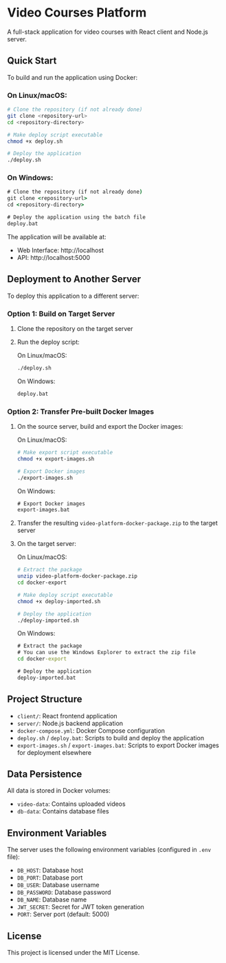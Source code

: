# Video Courses Platform

A full-stack application for video courses with React client and Node.js server.

## Quick Start

To build and run the application using Docker:

### On Linux/macOS:

```bash
# Clone the repository (if not already done)
git clone <repository-url>
cd <repository-directory>

# Make deploy script executable
chmod +x deploy.sh

# Deploy the application
./deploy.sh
```

### On Windows:

```cmd
# Clone the repository (if not already done)
git clone <repository-url>
cd <repository-directory>

# Deploy the application using the batch file
deploy.bat
```

The application will be available at:
- Web Interface: http://localhost
- API: http://localhost:5000

## Deployment to Another Server

To deploy this application to a different server:

### Option 1: Build on Target Server

1. Clone the repository on the target server
2. Run the deploy script:
   
   On Linux/macOS:
   ```bash
   ./deploy.sh
   ```
   
   On Windows:
   ```cmd
   deploy.bat
   ```

### Option 2: Transfer Pre-built Docker Images

1. On the source server, build and export the Docker images:
   
   On Linux/macOS:
   ```bash
   # Make export script executable
   chmod +x export-images.sh
   
   # Export Docker images
   ./export-images.sh
   ```
   
   On Windows:
   ```cmd
   # Export Docker images
   export-images.bat
   ```

2. Transfer the resulting `video-platform-docker-package.zip` to the target server

3. On the target server:
   
   On Linux/macOS:
   ```bash
   # Extract the package
   unzip video-platform-docker-package.zip
   cd docker-export
   
   # Make deploy script executable
   chmod +x deploy-imported.sh
   
   # Deploy the application
   ./deploy-imported.sh
   ```
   
   On Windows:
   ```cmd
   # Extract the package
   # You can use the Windows Explorer to extract the zip file
   cd docker-export
   
   # Deploy the application
   deploy-imported.bat
   ```

## Project Structure

- `client/`: React frontend application
- `server/`: Node.js backend application
- `docker-compose.yml`: Docker Compose configuration
- `deploy.sh` / `deploy.bat`: Scripts to build and deploy the application
- `export-images.sh` / `export-images.bat`: Scripts to export Docker images for deployment elsewhere

## Data Persistence

All data is stored in Docker volumes:
- `video-data`: Contains uploaded videos
- `db-data`: Contains database files

## Environment Variables

The server uses the following environment variables (configured in `.env` file):

- `DB_HOST`: Database host
- `DB_PORT`: Database port
- `DB_USER`: Database username
- `DB_PASSWORD`: Database password
- `DB_NAME`: Database name
- `JWT_SECRET`: Secret for JWT token generation
- `PORT`: Server port (default: 5000)

## License

This project is licensed under the MIT License. 